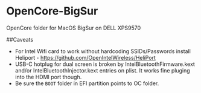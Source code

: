 # OpenCore-BigSur
OpenCore folder for MacOS BigSur on DELL XPS9570

##Caveats
- For Intel Wifi card to work without hardcoding SSIDs/Passwords install Heliport - https://github.com/OpenIntelWireless/HeliPort
- USB-C hotplug for dual screen is broken by IntelBluetoothFirmware.kext and/or IntelBluetoothInjector.kext entries on plist. It works fine pluging into the HDMI port though.
- Be sure the `BOOT` folder in EFI partition points to OC folder.
